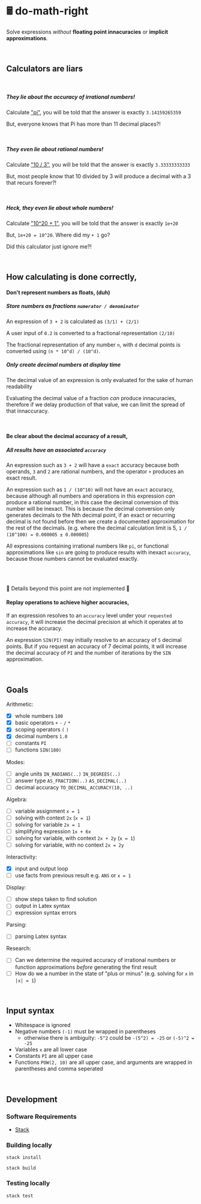 # 🖩 do-math-right

Solve expressions _without_ <strong>floating point innacuracies</strong> or <strong> implicit approximations</strong>.

<br>

## Calculators are liars

<br>

##### They lie about the accuracy of irrational numbers!

Calculate ["pi"](https://www.google.com/search?q=pi), you will be told that the answer is exactly `3.14159265359`

But, everyone knows that Pi has more than 11 decimal places?!

<br>

##### They even lie about rational numbers!

Calculate ["10 / 3"](https://www.google.com/search?q=10/3), you will be told that the answer is exactly `3.33333333333`

But, most people know that 10 divided by 3 will produce a decimal with a 3 that recurs forever?!

<br>

##### Heck, they even lie about whole numbers!

Calculate ["10^20 + 1"](https://www.google.com/search?q=10/3), you will be told that the answer is exactly `1e+20`

But, `1e+20 = 10^20`. Where did my `+ 1` go?

Did this calculator just ignore me?!

<br>


## How calculating is done correctly,

#### Don't represent numbers as floats, (duh)

##### Store numbers as fractions `numerator / denominator`

An expression of `3 + 2` is calculated as `(3/1) + (2/1)`

A user input of `0.2` is converted to a fractional representation `(2/10)`

The fractional representation of any number `n`, with `d` decimal points is converted using `(n * 10^d) / (10^d)`.

##### Only create decimal numbers at display time

The decimal value of an expression is only evaluated for the sake of human readability

Evaluating the decimal value of a fraction _can_ produce innacuracies, therefore if we delay production of that value, we can limit the spread of that innaccuracy.

<br>

#### Be clear about the decimal accuracy of a result,

##### All results have an associated `accuracy`

An expression such as `3 + 2` will have a `exact` accuracy because both operands, `3` and `2` are rational numbers, and the operator `+` produces an exact result.

An expression such as `1 / (10^10)` will not have an `exact` accuracy, because although all numbers and operations in this expression _can_ produce a rational number, in this case the decimal conversion of this number will be inexact. This is because the decimal conversion only generates decimals to the Nth decimal point, if an exact or recurring decimal is not found before then we create a documented approximation for the rest of the decimals. (e.g. where the decimal calculation limit is 5, `1 / (10^100) = 0.000005 ± 0.000005`)

All expressions containing irrational numbers like `pi`, or functional approximations like `sin` are going to produce results with inexact `accuracy`, because those numbers cannot be evaluated exactly.

<br>
<br>

🚧 Details beyond this point are not implemented 🚧

#### Replay operations to achieve higher accuracies,

If an expression resolves to an `accuracy` level under your `requested accuracy`, it will increase the decimal precision at which it operates at to increase the accuracy.

An expression `SIN(PI)` may initially resolve to an accuracy of `5` decimal points. But if you request an accuracy of 7 decimal points, it will increase the decimal accuracy of `PI` and the number of iterations by the `SIN` approximation.

<br>

## Goals

Arithmetic:

- [x] whole numbers `100`
- [x] basic operators `+` `-` `/` `*`
- [x] scoping operators `(` `)`
- [x] decimal numbers `1.0`
- [ ] constants `PI`
- [ ] functions `SIN(180)`

Modes:

- [ ] angle units `IN_RADIANS(..)` `IN_DEGREES(..)`
- [ ] answer type `AS_FRACTION(..)` `AS_DECIMAL(..)`
- [ ] decimal accuracy `TO_DECIMAL_ACCURACY(10, ..)`

Algebra:

- [ ] variable assignment `x = 1`
- [ ] solving with context `2x` (`x = 1`)
- [ ] solving for variable `2x = 1`
- [ ] simplifying expression `1x + 6x`
- [ ] solving for variable, with context `2x + 2y` (`x = 1`)
- [ ] solving for variable, with no context `2x = 2y`

Interactivity:

- [x] input and output loop
- [ ] use facts from previous result e.g. `ANS` or `x = 1`

Display:

- [ ] show steps taken to find solution
- [ ] output in Latex syntax
- [ ] expression syntax errors

Parsing:

- [ ] parsing Latex syntax

Research:

- [ ] Can we determine the required accuracy of irrational numbers or function approximations _before_ generating the first result
- [ ] How do we a number in the state of "plus or minus" (e.g. solving for `x` in `|x| = 1`)

<br>

## Input syntax

- Whitespace is ignored
- Negative numbers `(-1)` must be wrapped in parentheses
   - otherwise there is ambiguity: `-5^2` could be `-(5^2) = -25` or `(-5)^2 = -25`
- Variables `x` are all lower case
- Constants `PI` are all upper case
- Functions `POW(2, 10)` are all upper case, and arguments are wrapped in parentheses and comma seperated

<br>

## Development

### Software Requirements

- [Stack](https://docs.haskellstack.org/en/stable/README/)

### Building locally

`stack install`

`stack build`

### Testing locally

`stack test`
